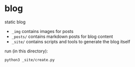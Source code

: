 # blog

static blog

- `_img` contains images for posts
- `_posts/` contains markdown posts for blog content
- `_site/` contains scripts and tools to generate the blog itself

run (in this directory):

```
python3 _site/create.py
```
